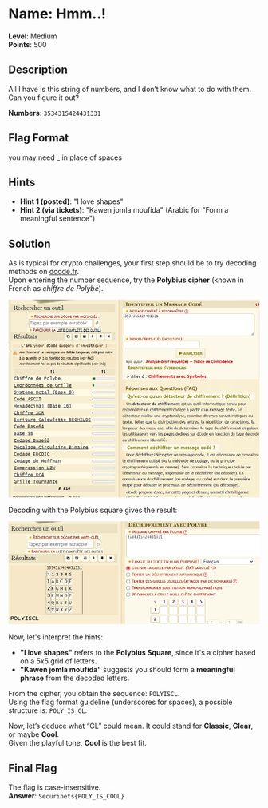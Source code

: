 # Name: Hmm..!
**Level**: Medium  
**Points**: 500

## Description
All I have is this string of numbers, and I don’t know what to do with them.  
Can you figure it out?

**Numbers**: `3534315424431331`  

## Flag Format
 you may need _ in place of spaces

## Hints
- **Hint 1 (posted)**: "I love shapes"  
- **Hint 2 (via tickets)**: "Kawen jomla moufida" (Arabic for "Form a meaningful sentence")

## Solution
As is typical for crypto challenges, your first step should be to try decoding methods on [dcode.fr](https://www.dcode.fr/).  
Upon entering the number sequence, try the **Polybius cipher** (known in French as *chiffre de Polybe*).  

![alt text](../assets/dcode.png)

Decoding with the Polybius square gives the result:

![alt text](../assets/poly.png)

Now, let's interpret the hints:

- **"I love shapes"** refers to the **Polybius Square**, since it's a cipher based on a 5x5 grid of letters.
- **"Kawen jomla moufida"** suggests you should form a **meaningful phrase** from the decoded letters.

From the cipher, you obtain the sequence: `POLYISCL`.  
Using the flag format guideline (underscores for spaces), a possible structure is: `POLY_IS_CL`.

Now, let’s deduce what “CL” could mean. It could stand for **Classic**, **Clear**, or maybe **Cool**.  
Given the playful tone, **Cool** is the best fit.

## Final Flag
The flag is case-insensitive.  
**Answer**: `Securinets{POLY_IS_COOL}`